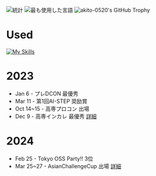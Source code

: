 ![統計](https://github-readme-stats.vercel.app/api?username=akito-0520&count_private=true&show_icons=true&locale=ja)
![最も使用した言語](https://github-readme-stats.vercel.app/api/top-langs/?username=akito-0520&hide=jupyter%20notebook,shaderlab,tex,c%23&langs_count=9&locale=ja)
![akito-0520's GitHub Trophy](https://github-profile-trophy.vercel.app/?username=akito-0520)
# Used
[![My Skills](https://skillicons.dev/icons?i=c,css,html,java,js,mysql,php,py,react,arduino)](https://skillicons.dev)
# 2023
- Jan 6 - プレDCON 最優秀
- Mar 11 - 第1回AI-STEP 奨励賞
- Oct 14~15 - 高専プロコン 出場
- Dec 9 - 高専インカレ 最優秀 [詳細](https://www.smbcnikko.co.jp/news/release/2023/pdf/231218_01.pdf)
# 2024
- Feb 25 - Tokyo OSS Party!! 3位
- Mar 25~27 - AsianChallengeCup 出場 [詳細](https://github.com/AsianBridge/acc001_team_c.git)
